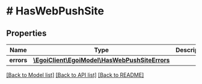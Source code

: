 # # HasWebPushSite

## Properties

Name | Type | Description | Notes
------------ | ------------- | ------------- | -------------
**errors** | [**\EgoiClient\EgoiModel\HasWebPushSiteErrors**](HasWebPushSiteErrors.md) |  | [optional]

[[Back to Model list]](../../README.md#models) [[Back to API list]](../../README.md#endpoints) [[Back to README]](../../README.md)
